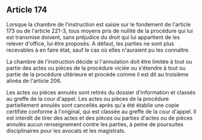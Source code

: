 Article 174
----
Lorsque la chambre de l'instruction est saisie sur le fondement de l'article 173
ou de l'article 221-3, tous moyens pris de nullité de la procédure qui lui est
transmise doivent, sans préjudice du droit qui lui appartient de les relever
d'office, lui être proposés. A défaut, les parties ne sont plus recevables à en
faire état, sauf le cas où elles n'auraient pu les connaître.

La chambre de l'instruction décide si l'annulation doit être limitée à tout ou
partie des actes ou pièces de la procédure viciée ou s'étendre à tout ou partie
de la procédure ultérieure et procède comme il est dit au troisième alinéa de
l'article 206.

Les actes ou pièces annulés sont retirés du dossier d'information et classés au
greffe de la cour d'appel. Les actes ou pièces de la procédure partiellement
annulés sont cancellés après qu'a été établie une copie certifiée conforme à
l'original, qui est classée au greffe de la cour d'appel. Il est interdit de
tirer des actes et des pièces ou parties d'actes ou de pièces annulés aucun
renseignement contre les parties, à peine de poursuites disciplinaires pour les
avocats et les magistrats.
